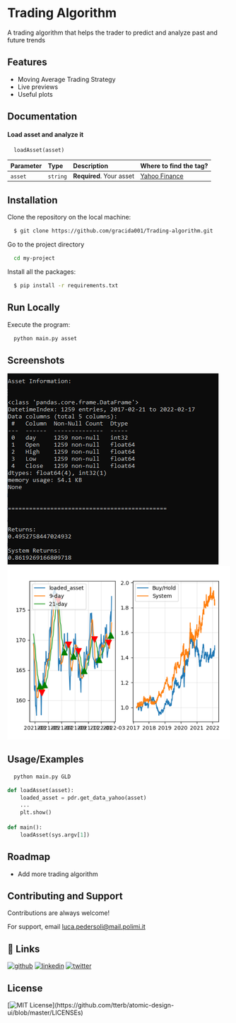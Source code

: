 
# Trading Algorithm

A trading algorithm that helps the trader to predict and analyze past and future trends
## Features

- Moving Average Trading Strategy
- Live previews
- Useful plots

## Documentation

#### Load asset and analyze it

```python
  loadAsset(asset)
```

| Parameter | Type     | Description                |Where to find the tag?|
| :-------- | :------- | :------------------------- |:----|
| `asset` | `string` | **Required**. Your asset |[Yahoo Finance](https://finance.yahoo.com/)|




## Installation

Clone the repository on the local machine:

```bash
  $ git clone https://github.com/gracida001/Trading-algorithm.git
```
Go to the project directory

```bash
  cd my-project
```
Install all the packages:
```bash
  $ pip install -r requirements.txt
```
    

## Run Locally

Execute the program:

```bash
  python main.py asset
```


## Screenshots

![App Screenshot](https://github.com/gracida001/Trading-algorithm/blob/main/screen1.PNG)
![App Screenshot](https://github.com/gracida001/Trading-algorithm/blob/main/screen2.PNG)


## Usage/Examples

```bash
  python main.py GLD
```

```python
def loadAsset(asset):
    loaded_asset = pdr.get_data_yahoo(asset)
    ...
    plt.show()

def main():
    loadAsset(sys.argv[1])

```
## Roadmap

- Add more trading algorithm

## Contributing and Support

Contributions are always welcome!

For support, email luca.pedersoli@mail.polimi.it

## 🔗 Links
[![github](https://img.shields.io/badge/github-%23121011.svg?style=for-the-badge&logo=github&logoColor=white)](https://github.com/gracida001)
[![linkedin](https://img.shields.io/badge/linkedin-0A66C2?style=for-the-badge&logo=linkedin&logoColor=white)](www.linkedin.com/in/luca-pedersoli-820009202)
[![twitter](https://img.shields.io/badge/twitter-1DA1F2?style=for-the-badge&logo=twitter&logoColor=white)](https://twitter.com/LucaPedersoli01)


## License
[![MIT License](https://img.shields.io/apm/l/atomic-design-ui.svg?)](https://github.com/tterb/atomic-design-ui/blob/master/LICENSEs)


